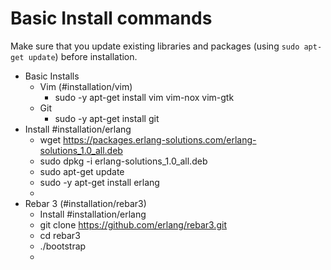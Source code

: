 # Basic Install commands

Make sure that you update existing libraries and packages (using `sudo apt-get update`) before installation.

* Basic Installs
	* Vim (#installation/vim)
		* sudo -y apt-get install vim  vim-nox vim-gtk
  * Git
    * sudo -y apt-get install git  
* Install #installation/erlang
	* wget https://packages.erlang-solutions.com/erlang-solutions_1.0_all.deb
	* sudo dpkg -i erlang-solutions_1.0_all.deb
	* sudo apt-get update
	* sudo -y apt-get install erlang
	* 
* Rebar 3 (#installation/rebar3)
	* Install #installation/erlang
	*  git clone https://github.com/erlang/rebar3.git
	* cd rebar3
	* ./bootstrap
	* 
